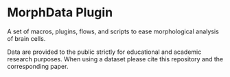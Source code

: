 # MorphData Plugin
A set of macros, plugins, flows, and scripts to ease morphological analysis of brain cells.

Data are provided to the public strictly for educational and academic research purposes. When using a dataset please cite this repository and the corresponding paper.
